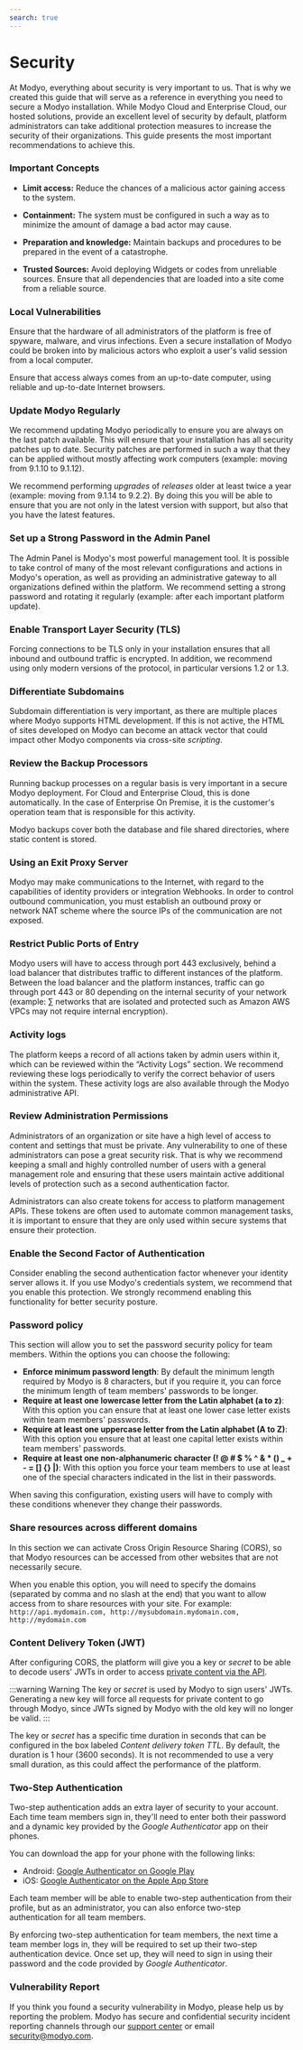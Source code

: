 ```yaml
---
search: true
---
```


# Security
At Modyo, everything about security is very important to us. That is why we created this guide that will serve as a reference in everything you need to secure a Modyo installation. While Modyo Cloud and Enterprise Cloud, our hosted solutions, provide an excellent level of security by default, platform administrators can take additional protection measures to increase the security of their organizations. This guide presents the most important recommendations to achieve this.

### Important Concepts
* **Limit access:** Reduce the chances of a malicious actor gaining access to the system.

* **Containment:** The system must be configured in such a way as to minimize the amount of damage a bad actor may cause.

* **Preparation and knowledge:** Maintain backups and procedures to be prepared in the event of a catastrophe.

* **Trusted Sources:** Avoid deploying Widgets or codes from unreliable sources. Ensure that all dependencies that are loaded into a site come from a reliable source.

### Local Vulnerabilities
Ensure that the hardware of all administrators of the platform is free of spyware, malware, and virus infections. Even a secure installation of Modyo could be broken into by malicious actors who exploit a user's valid session from a local computer.

Ensure that access always comes from an up-to-date computer, using reliable and up-to-date Internet browsers.

### Update Modyo Regularly
We recommend updating Modyo periodically to ensure you are always on the last patch available. This will ensure that your installation has all security patches up to date. Security patches are performed in such a way that they can be applied without mostly affecting work computers (example: moving from 9.1.10 to 9.1.12).

We recommend performing _upgrades_ of _releases_ older at least twice a year (example: moving from 9.1.14 to 9.2.2). By doing this you will be able to ensure that you are not only in the latest version with support, but also that you have the latest features.

### Set up a Strong Password in the Admin Panel
The Admin Panel is Modyo's most powerful management tool. It is possible to take control of many of the most relevant configurations and actions in Modyo's operation, as well as providing an administrative gateway to all organizations defined within the platform. We recommend setting a strong password and rotating it regularly (example: after each important platform update).

### Enable Transport Layer Security (TLS)
Forcing connections to be TLS only in your installation ensures that all inbound and outbound traffic is encrypted. In addition, we recommend using only modern versions of the protocol, in particular versions 1.2 or 1.3.

### Differentiate Subdomains
Subdomain differentiation is very important, as there are multiple places where Modyo supports HTML development. If this is not active, the HTML of sites developed on Modyo can become an attack vector that could impact other Modyo components via cross-site _scripting_.

### Review the Backup Processors
Running backup processes on a regular basis is very important in a secure Modyo deployment. For Cloud and Enterprise Cloud, this is done automatically. In the case of Enterprise On Premise, it is the customer's operation team that is responsible for this activity.

Modyo backups cover both the database and file shared directories, where static content is stored.

### Using an Exit Proxy Server
Modyo may make communications to the Internet, with regard to the capabilities of identity providers or integration Webhooks. In order to control outbound communication, you must establish an outbound proxy or network NAT scheme where the source IPs of the communication are not exposed.

### Restrict Public Ports of Entry
Modyo users will have to access through port 443 exclusively, behind a load balancer that distributes traffic to different instances of the platform. Between the load balancer and the platform instances, traffic can go through port 443 or 80 depending on the internal security of your network (example: ∑ networks that are isolated and protected such as Amazon AWS VPCs may not require internal encryption).



### Activity logs

The platform keeps a record of all actions taken by admin users within it, which can be reviewed within the “Activity Logs” section. We recommend reviewing these logs periodically to verify the correct behavior of users within the system. These activity logs are also available through the Modyo administrative API.


### Review Administration Permissions
Administrators of an organization or site have a high level of access to content and settings that must be private. Any vulnerability to one of these administrators can pose a great security risk. That is why we recommend keeping a small and highly controlled number of users with a general management role and ensuring that these users maintain active additional levels of protection such as a second authentication factor.

Administrators can also create tokens for access to platform management APIs. These tokens are often used to automate common management tasks, it is important to ensure that they are only used within secure systems that ensure their protection.

### Enable the Second Factor of Authentication
Consider enabling the second authentication factor whenever your identity server allows it. If you use Modyo's credentials system, we recommend that you enable this protection. We strongly recommend enabling this functionality for better security posture.

### Password policy

This section will allow you to set the password security policy for team members. Within the options you can choose the following:

* **Enforce minimum password length**: By default the minimum length required by Modyo is 8 characters, but if you require it, you can force the minimum length of team members' passwords to be longer.
* **Require at least one lowercase letter from the Latin alphabet (a to z)**: With this option you can ensure that at least one lower case letter exists within team members' passwords.
* **Require at least one uppercase letter from the Latin alphabet (A to Z)**: With this option you ensure that at least one capital letter exists within team members' passwords.
* **Require at least one non-alphanumeric character (! @ # $ % ^ & * () _ + - = [] {} |)**: With this option you force your team members to use at least one of the special characters indicated in the list in their passwords.

When saving this configuration, existing users will have to comply with these conditions whenever they change their passwords.

### Share resources across different domains

In this section we can activate Cross Origin Resource Sharing (CORS), so that Modyo resources can be accessed from other websites that are not necessarily secure.

When you enable this option, you will need to specify the domains (separated by comma and no slash at the end) that you want to allow access from to share resources with your site. For example:
`http://api.mydomain.com, http://mysubdomain.mydomain.com, http://mydomain.com`

### Content Delivery Token (JWT)

After configuring CORS, the platform will give you a key or _secret_ to be able to decode users' JWTs in order to access [private content via the API](/en/platform/content/public-api-reference.html#private-content).

:::warning Warning
The key or _secret_ is used by Modyo to sign users' JWTs. Generating a new key will force all requests for private content to go through Modyo, since JWTs signed by Modyo with the old key will no longer be valid.
:::

The key or _secret_ has a specific time duration in seconds that can be configured in the box labeled _Content delivery token TTL_. By default, the duration is 1 hour (3600 seconds). It is not recommended to use a very small duration, as this could affect the performance of the platform.

### Two-Step Authentication

Two-step authentication adds an extra layer of security to your account. Each time team members sign in, they'll need to enter both their password and a dynamic key provided by the _Google Authenticator_ app on their phones.

You can download the app for your phone with the following links:

* Android: [Google Authenticator on Google Play](https://play.google.com/store/apps/details?id=com.google.android.apps.authenticator2)
* iOS: [Google Authenticator on the Apple App Store](https://apps.apple.com/us/app/google-authenticator/id388497605)

Each team member will be able to enable two-step authentication from their profile, but as an administrator, you can also enforce two-step authentication for all team members.

By enforcing two-step authentication for team members, the next time a team member logs in, they will be required to set up their two-step authentication device. Once set up, they will need to sign in using their password and the code provided by _Google Authenticator_.


### Vulnerability Report
If you think you found a security vulnerability in Modyo, please help us by reporting the problem. Modyo has secure and confidential security incident reporting channels through our [support center](https://support.modyo.com/hc/es) or email <a href="mailto:security@modyo.com">security@modyo.com</a>.